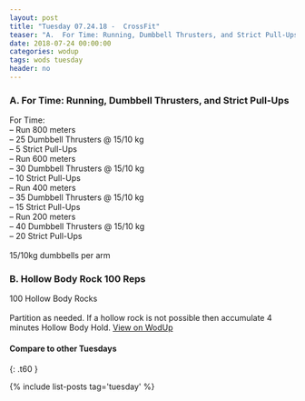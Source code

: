 ```yaml
---
layout: post
title: "Tuesday 07.24.18 -  CrossFit"
teaser: "A.  For Time: Running, Dumbbell Thrusters, and Strict Pull-Ups<br/> B.  Hollow Body Rock 100 Reps"
date: 2018-07-24 00:00:00
categories: wodup
tags: wods tuesday
header: no
---
```



<h3>A.  For Time: Running, Dumbbell Thrusters, and Strict Pull-Ups</h3>
For Time:<br/>– Run 800 meters<br/>– 25 Dumbbell Thrusters @ 15/10 kg<br/>– 5 Strict Pull-Ups<br/>– Run 600 meters<br/>– 30 Dumbbell Thrusters @ 15/10 kg<br/>– 10 Strict Pull-Ups<br/>– Run 400 meters<br/>– 35 Dumbbell Thrusters @ 15/10 kg<br/>– 15 Strict Pull-Ups<br/>– Run 200 meters<br/>– 40 Dumbbell Thrusters @ 15/10 kg<br/>– 20 Strict Pull-Ups<br/><br/>15/10kg dumbbells per arm 
<h3>B.  Hollow Body Rock 100 Reps</h3>
100 Hollow Body Rocks<br/><br/>Partition as needed.  If a hollow rock is not possible then accumulate 4 minutes Hollow Body Hold.
<a href="https://www.wodup.com/gyms/asphodel/wods/7387" target="blank">View on WodUp</a>


#### Compare to other Tuesdays
{: .t60 }

{% include list-posts tag='tuesday' %}